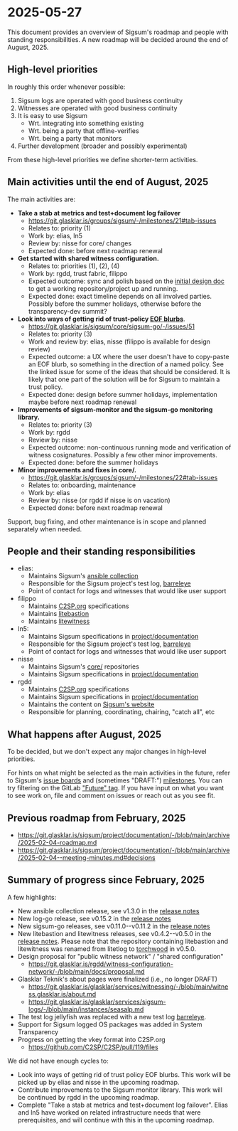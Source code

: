 # 2025-05-27

This document provides an overview of Sigsum's roadmap and people with standing
responsibilities.  A new roadmap will be decided around the end of August, 2025.

## High-level priorities

In roughly this order whenever possible:

  1. Sigsum logs are operated with good business continuity
  2. Witnesses are operated with good business continuity
  3. It is easy to use Sigsum
     - Wrt. integrating into something existing
     - Wrt. being a party that offline-verifies
     - Wrt. being a party that monitors
  4. Further development (broader and possibly experimental)

From these high-level priorities we define shorter-term activities.

## Main activities until the end of August, 2025

The main activities are:

  - **Take a stab at metrics and test+document log failover**
    - https://git.glasklar.is/groups/sigsum/-/milestones/21#tab-issues
    - Relates to: priority (1)
    - Work by: elias, ln5
    - Review by: nisse for core/ changes
    - Expected done: before next roadmap renewal
  - **Get started with shared witness configuration.**
    - Relates to: priorities (1), (2), (4)
    - Work by: rgdd, trust fabric, filippo
    - Expected outcome: sync and polish based on the [initial design doc][] to
      get a working repository/project up and running.
    - Expected done: exact timeline depends on all involved parties.  Possibly
      before the summer holidays, otherwise before the transparency-dev summit?
  - **Look into ways of getting rid of trust-policy [EOF blurbs][]**.
    - https://git.glasklar.is/sigsum/core/sigsum-go/-/issues/51
    - Relates to: priority (3)
    - Work and review by: elias, nisse (filippo is available for design review)
    - Expected outcome: a UX where the user doesn't have to copy-paste an EOF
      blurb, so something in the direction of a named policy.  See the linked
      issue for some of the ideas that should be considered.  It is likely that
      one part of the solution will be for Sigsum to maintain a trust policy.
    - Expected done: design before summer holidays, implementation maybe before
      next roadmap renewal
  - **Improvements of sigsum-monitor and the sigsum-go monitoring library.**
    - Relates to: priority (3)
    - Work by: rgdd
    - Review by: nisse
    - Expected outcome: non-continuous running mode and verification of witness
      cosignatures.  Possibly a few other minor improvements.
    - Expected done: before the summer holidays
  - **Minor improvements and fixes in core/.**
    - https://git.glasklar.is/groups/sigsum/-/milestones/22#tab-issues
    - Relates to: onboarding, maintenance
    - Work by: elias
    - Review by: nisse (or rgdd if nisse is on vacation)
    - Expected done: before next roadmap renewal

Support, bug fixing, and other maintenance is in scope and planned separately
when needed.

[initial design doc]: https://git.glasklar.is/rgdd/witness-configuration-network/-/blob/main/docs/proposal.md
[EOF blurbs]: https://github.com/FiloSottile/age?tab=readme-ov-file#verifying-the-release-signatures

## People and their standing responsibilities

  - elias:
    - Maintains Sigsum's [ansible collection][]
    - Responsible for the Sigsum project's test log, [barreleye][]
    - Point of contact for logs and witnesses that would like user support
  - filippo
    - Maintains [C2SP.org][] specifications
    - Maintains [litebastion][]
    - Maintains [litewitness][]
  - ln5:
    - Maintains Sigsum specifications in [project/documentation][]
    - Responsible for the Sigsum project's test log, [barreleye][]
    - Point of contact for logs and witnesses that would like user support
  - nisse
    - Maintains Sigsum's [core/][] repositories
    - Maintains Sigsum specifications in [project/documentation][]
  - rgdd
    - Maintains [C2SP.org][] specifications
    - Maintains Sigsum specifications in [project/documentation][]
    - Maintains the content on [Sigsum's website][]
    - Responsible for planning, coordinating, chairing, "catch all", etc

[ansible collection]: https://git.glasklar.is/sigsum/admin/ansible
[barreleye]: https://test.sigsum.org/barreleye
[C2SP.org]: https://c2sp.org/
[litebastion]: https://github.com/FiloSottile/torchwood/blob/main/cmd/litebastion/README.md
[litewitness]: https://github.com/FiloSottile/torchwood/blob/main/cmd/litewitness/README.md
[core/]: https://git.glasklar.is/sigsum/core
[project/documentation]: https://git.glasklar.is/sigsum/project/documentation
[Sigsum's website]: https://www.sigsum.org/

## What happens after August, 2025

To be decided, but we don't expect any major changes in high-level priorities.

For hints on what might be selected as the main activities in the future, refer
to Sigsum's [issue boards][] and (sometimes "DRAFT:") [milestones][].  You can
try filtering on the GitLab ["Future" tag][].  If you have input on what you
want to see work on, file and comment on issues or reach out as you see fit.

[issue boards]: https://git.glasklar.is/groups/sigsum/-/issues
[milestones]: https://git.glasklar.is/groups/sigsum/-/milestones
["Future" tag]: https://git.glasklar.is/groups/sigsum/-/issues/?sort=created_date&state=opened&label_name%5B%5D=Future&first_page_size=20

## Previous roadmap from February, 2025

  - https://git.glasklar.is/sigsum/project/documentation/-/blob/main/archive/2025-02-04-roadmap.md
  - https://git.glasklar.is/sigsum/project/documentation/-/blob/main/archive/2025-02-04--meeting-minutes.md#decisions

## Summary of progress since February, 2025

A few highlights:

  - New ansible collection release, see v1.3.0 in the
    [release notes](https://git.glasklar.is/sigsum/admin/ansible/-/blob/v1.3.0/NEWS?ref_type=tags#L1-46)
  - New log-go release, see v0.15.2 in the
    [release notes](https://git.glasklar.is/sigsum/core/log-go/-/blob/v0.15.2/NEWS?ref_type=tags#L1-39)
  - New sigsum-go releases, see v0.11.0--v0.11.2 in the
    [release notes](https://git.glasklar.is/sigsum/core/sigsum-go/-/blob/v0.11.2/NEWS?ref_type=tags#L1-52)
  - New litebastion and litewitness releases, see v0.4.2--v0.5.0 in the
    [release notes](https://github.com/FiloSottile/torchwood/blob/v0.5.0/NEWS.md).
    Please note that the repository containing litebastion and litewitness was
    renamed from litetlog to [torchwood][] in v0.5.0.
  - Design proposal for "public witness network" / "shared configuration"
    - https://git.glasklar.is/rgdd/witness-configuration-network/-/blob/main/docs/proposal.md
  - Glasklar Teknik's about pages were finalized (i.e., no longer DRAFT)
    - https://git.glasklar.is/glasklar/services/witnessing/-/blob/main/witness.glasklar.is/about.md
    - https://git.glasklar.is/glasklar/services/sigsum-logs/-/blob/main/instances/seasalp.md
  - The test log jellyfish was replaced with a new test log [barreleye][].
  - Support for Sigsum logged OS packages was added in System Transparency
  - Progress on getting the vkey format into C2SP.org
    - https://github.com/C2SP/C2SP/pull/119/files

[torchwood]: https://github.com/FiloSottile/torchwood

We did not have enough cycles to:

  - Look into ways of getting rid of trust policy EOF blurbs.  This work will be
    picked up by elias and nisse in the upcoming roadmap.
  - Contribute improvements to the Sigsum monitor library.  This work will be
    continued by rgdd in the upcoming roadmap.
  - Complete "Take a stab at metrics and test+document log failover".  Elias and
    ln5 have worked on related infrastructure needs that were prerequisites, and
    will continue with this in the upcoming roadmap.
